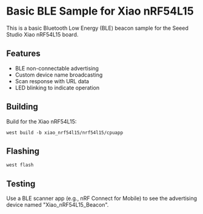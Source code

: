 # Basic BLE Sample for Xiao nRF54L15

This is a basic Bluetooth Low Energy (BLE) beacon sample for the Seeed Studio Xiao nRF54L15 board.

## Features

- BLE non-connectable advertising
- Custom device name broadcasting
- Scan response with URL data
- LED blinking to indicate operation

## Building

Build for the Xiao nRF54L15:
```
west build -b xiao_nrf54l15/nrf54l15/cpuapp
```

## Flashing

```
west flash
```

## Testing

Use a BLE scanner app (e.g., nRF Connect for Mobile) to see the advertising device named "Xiao_nRF54L15_Beacon".
